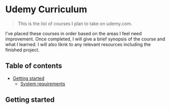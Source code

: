 # Udemy Curriculum

> This is the list of courses I plan to take on udemy.com. 

I've placed these courses in order based on the areas I feel need improvement. Once completed, I will give a brief synopsis of the course and what I learned. I will also liknk to any relevant resources including the finished project.

## Table of contents

- [Getting started](#getting-started)
    - [System requirements](#system-requirements)
   

## Getting started
